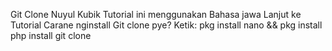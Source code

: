 Git Clone Nuyul Kubik
Tutorial ini menggunakan Bahasa jawa
Lanjut ke Tutorial
Carane nginstall Git clone pye?
Ketik: 
pkg install nano && pkg install php
install git clone
